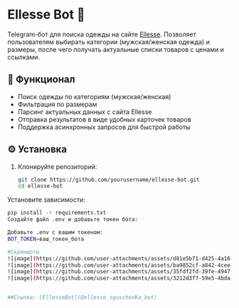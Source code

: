 # Ellesse Bot 🤖

Telegram-бот для поиска одежды на сайте [Ellesse](https://www.ellesse.com). Позволяет пользователям выбирать категории (мужская/женская одежда) и размеры, после чего получать актуальные списки товаров с ценами и ссылками.

## 📌 Функционал
- Поиск одежды по категориям (мужская/женская)
- Фильтрация по размерам
- Парсинг актуальных данных с сайта Ellesse
- Отправка результатов в виде удобных карточек товаров
- Поддержка асинхронных запросов для быстрой работы

## ⚙️ Установка
1. Клонируйте репозиторий:
   ```bash
   git clone https://github.com/yourusername/ellesse-bot.git
   cd ellesse-bot

Установите зависимости:

```bash
pip install -r requirements.txt
Создайте файл .env и добавьте токен бота:

Добавьте .env с вашим токеном:
BOT_TOKEN=ваш_токен_бота

#Скриншоты
![image](https://github.com/user-attachments/assets/d81e5b71-d425-4a16-9c71-decb686c2837)
![image](https://github.com/user-attachments/assets/ba9852cf-a842-4cee-bcce-11727c13782c)
![image](https://github.com/user-attachments/assets/35fdf2fd-39fe-4947-8f3e-118988558ef3)
![image](https://github.com/user-attachments/assets/3212d3f7-59e5-4bda-be89-1bfb02d3c834)


##Ссылка: [EllesseBot](@ellesse_sguschonka_bot)
